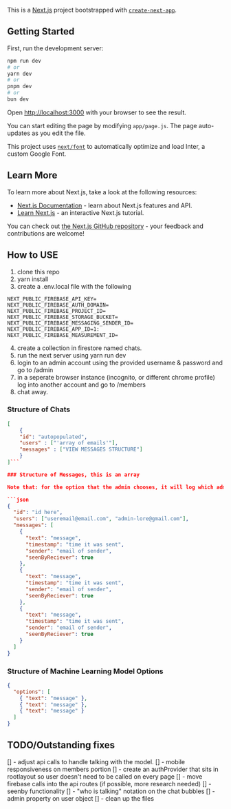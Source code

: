 This is a [Next.js](https://nextjs.org/) project bootstrapped with [`create-next-app`](https://github.com/vercel/next.js/tree/canary/packages/create-next-app).

## Getting Started

First, run the development server:

```bash
npm run dev
# or
yarn dev
# or
pnpm dev
# or
bun dev
```

Open [http://localhost:3000](http://localhost:3000) with your browser to see the result.

You can start editing the page by modifying `app/page.js`. The page auto-updates as you edit the file.

This project uses [`next/font`](https://nextjs.org/docs/basic-features/font-optimization) to automatically optimize and load Inter, a custom Google Font.

## Learn More

To learn more about Next.js, take a look at the following resources:

- [Next.js Documentation](https://nextjs.org/docs) - learn about Next.js features and API.
- [Learn Next.js](https://nextjs.org/learn) - an interactive Next.js tutorial.

You can check out [the Next.js GitHub repository](https://github.com/vercel/next.js/) - your feedback and contributions are welcome!

## How to USE

1. clone this repo
2. yarn install
3. create a .env.local file with the following

```
NEXT_PUBLIC_FIREBASE_API_KEY=
NEXT_PUBLIC_FIREBASE_AUTH_DOMAIN=
NEXT_PUBLIC_FIREBASE_PROJECT_ID=
NEXT_PUBLIC_FIREBASE_STORAGE_BUCKET=
NEXT_PUBLIC_FIREBASE_MESSAGING_SENDER_ID=
NEXT_PUBLIC_FIREBASE_APP_ID=1:
NEXT_PUBLIC_FIREBASE_MEASUREMENT_ID=

```

4. create a collection in firestore named chats.
5. run the next server using yarn run dev
6. login to an admin account using the provided username & password and go to /admin
7. in a seperate browser instance (incognito, or different chrome profile) log into another account and go to /members
8. chat away.

### Structure of Chats

````json
[
    {
    "id": "autopopulated",
    "users" : ["'array of emails'"],
    "messages" : ["VIEW MESSAGES STRUCTURE"]
    }
]```

### Structure of Messages, this is an array

Note that: for the option that the admin chooses, it will log which admin chose it. They will be marked as the sender.

```json
{
  "id": "id here",
  "users": ["useremail@email.com", "admin-lore@gmail.com"],
  "messages": [
    {
      "text": "message",
      "timestamp": "time it was sent",
      "sender": "email of sender",
      "seenByReciever": true
    },
    {
      "text": "message",
      "timestamp": "time it was sent",
      "sender": "email of sender",
      "seenByReciever": true
    },
    {
      "text": "message",
      "timestamp": "time it was sent",
      "sender": "email of sender",
      "seenByReciever": true
    }
  ]
}
````

### Structure of Machine Learning Model Options

```json
{
  "options": [
    { "text": "message" },
    { "text": "message" },
    { "text": "message" }
  ]
}
```

## TODO/Outstanding fixes

[] - adjust api calls to handle talking with the model.
[] - mobile responsiveness on members portion
[] - create an authProvider that sits in rootlayout so user doesn't need to be called on every page
[] - move firebase calls into the api routes (if possible, more research needed)
[] - seenby functionality
[] - "who is talking" notation on the chat bubbles
[] - admin property on user object
[] - clean up the files
